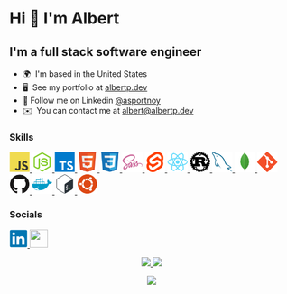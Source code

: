 Hi 👋 I'm Albert
=======================

I'm a full stack software engineer
----------------------------------

* 🌍  I'm based in the United States
* 🖥️  See my portfolio at <a href="https://albertp.dev" target="_blank">albertp.dev</a>
* 👥 Follow me on Linkedin <a href="https://www.linkedin.com/in/asportnoy" target="_blank">@asportnoy</a>
* ✉️  You can contact me at <a href="mailto:albert@albertp.dev" target="_blank">albert@albertp.dev</a>

### Skills

<p align="left">
	<a href="#">
		<img src="https://raw.githubusercontent.com/devicons/devicon/master/icons/javascript/javascript-original.svg"
			width="36" height="36" alt="JavaScript" />
	</a>
	<a href="#">
		<img src="https://raw.githubusercontent.com/devicons/devicon/master/icons/nodejs/nodejs-original.svg" width="36"
			height="36" alt="NodeJS" />
	</a>
	<a href="#">
		<img src="https://raw.githubusercontent.com/devicons/devicon/master/icons/typescript/typescript-original.svg"
			width="36" height="36" alt="TypeScript" />
	</a>
	<a href="#">
		<img src="https://raw.githubusercontent.com/devicons/devicon/master/icons/html5/html5-original.svg" width="36"
			height="36" alt="HTML5" />
	</a>
	<a href="#">
		<img src="https://raw.githubusercontent.com/devicons/devicon/master/icons/css3/css3-original.svg" width="36"
			height="36" alt="CSS3" />
	</a>
	<a href="#">
		<img src="https://raw.githubusercontent.com/devicons/devicon/master/icons/sass/sass-original.svg" width="36"
			height="36" alt="Sass" />
	</a>
	<a href="#">
		<img src="https://raw.githubusercontent.com/devicons/devicon/master/icons/svelte/svelte-original.svg" width="36"
			height="36" alt="Svelte" />
	</a>
	<a href="#">
		<img src="https://raw.githubusercontent.com/devicons/devicon/master/icons/react/react-original.svg" width="36"
			height="36" alt="React" />
	</a>
	<a href="#">
		<img src="https://raw.githubusercontent.com/devicons/devicon/master/icons/rust/rust-plain.svg" width="36"
			height="36" alt="Rust" />
	</a>
	<a href="#">
		<img src="https://raw.githubusercontent.com/devicons/devicon/master/icons/mysql/mysql-original.svg" width="36"
			height="36" alt="SQL" />
	</a>
	<a href="#">
		<img src="https://raw.githubusercontent.com/devicons/devicon/master/icons/mongodb/mongodb-original.svg"
			width="36" height="36" alt="MongoDB" />
	</a>
	<a href="#">
		<img src="https://raw.githubusercontent.com/devicons/devicon/master/icons/git/git-original.svg" width="36"
			height="36" alt="Git" />
	</a>
	<a href="#">
		<img src="https://raw.githubusercontent.com/devicons/devicon/master/icons/github/github-original.svg" width="36"
			height="36" alt="GitHub" />
	</a>
	<a href="#">
		<img src="https://raw.githubusercontent.com/devicons/devicon/master/icons/docker/docker-plain.svg" width="36"
			height="36" alt="Docker" />
	</a>
	<a href="#">
		<img src="https://raw.githubusercontent.com/devicons/devicon/master/icons/bash/bash-original.svg" width="36"
			height="36" alt="Bash" />
	</a>
	<a href="#">
		<img src="https://raw.githubusercontent.com/devicons/devicon/master/icons/ubuntu/ubuntu-plain.svg" width="36"
			height="36" alt="Linux" />
	</a>

</p>


### Socials

<p align="left">
	<a href="https://www.linkedin.com/in/asportnoy" target="_blank" rel="noreferrer">
		<img src="https://raw.githubusercontent.com/devicons/devicon/master/icons/linkedin/linkedin-original.svg"
			width="32" height="32" />
	</a>
	<a href="https://www.stackoverflow.com/users/6911703" target="_blank" rel="noreferrer">
		<img src="https://raw.githubusercontent.com/danielcranney/readme-generator/main/public/icons/socials/stackoverflow.svg"
			width="32" height="32" />
	</a>
</p>

<p align="center">
	<a href="https://github-readme-stats-asportnoy.vercel.app/api?username=asportnoy&theme=dracula&show_icons=true&count_private=true&hide_border=true&include_orgs=true">
		<img
			src="https://github-readme-stats-asportnoy.vercel.app/api?username=asportnoy&theme=dracula&show_icons=true&count_private=true&hide_border=true&include_orgs=true">
	</a>
	<a href="https://streak-stats.demolab.com?user=asportnoy&theme=dracula&hide_border=true">
		<img src="https://streak-stats.demolab.com?user=asportnoy&theme=dracula&hide_border=true">
	</a>
</p>

<p align="center">
	<a href="#">
		<img src="https://komarev.com/ghpvc/?username=asportnoy&style=for-the-badge">
	</a>
</p>
<img src="https://hit.yhype.me/github/profile?user_id=14863373" width="0" height="0">
